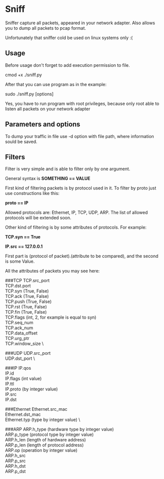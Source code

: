 # Sniff
Sniffer capture all packets, appeared in your network adapter. 
Also allows you to dump all packets to pcap format.

Unfortunately that sniffer cold be used on linux systems only :(

## Usage
Before usage don't forget to add execution permission to file.

cmod +x ./sniff.py

After that you can use program as in the example:

sudo ./sniff.py [options]

Yes, you have to run program with root privileges, 
because only root able to listen all packets on your network adapter

## Parameters and options
To dump your traffic in file use -d option with file path, where information sould be saved.

## Filters
Filter is very simple and is able to filter only by one argument.

General syntax is __SOMETHING == VALUE__

First kind of filtering packets is by protocol used in it. To filter by proto just use constructions like this:

__proto == IP__

Allowed protocols are: Ethernet, IP, TCP, UDP, ARP. The list of allowed protocols will be extended soon.

Other kind of filtering is by some attributes of protocols. For example:

__TCP.syn == True__

__IP.src == 127.0.0.1__

First part is (protocol of packet).(attribute to be compared), and the second is some Value.

All the attributes of packets you may see here:

###TCP
TCP.src_port \
TCP.dst.port \
TCP.syn (True, False) \
TCP.ack (True, False) \
TCP.push (True, False) \
TCP.rst (True, False) \
TCP.fin (True, False) \
TCP.flags (int, 2, for example is equal to syn) \
TCP.seq_num \
TCP.ack_num \
TCP.data_offset \
TCP.urg_ptr \
TCP.window_size \

###UDP
UDP.src_port \
UDP.dst_port \

###IP
IP.qos \
IP.id \
IP.flags (int value) \
IP.ttl \
IP.proto (by integer value) \
IP.src \
IP.dst

###Ethernet
Ethernet.src_mac \
Ethernet.dst_mac \
Ethernet.typ (type by integer value) \

###ARP
ARP.h_type (hardware type by integer value) \
ARP.p_type (protocol type by integer value) \
ARP.h_len (length of hardware address) \
ARP.p_len (length of protocol address) \
ARP.op (operation by integer value) \
ARP.h_src \
ARP.p_src \
ARP.h_dst \
ARP.p_dst